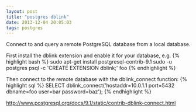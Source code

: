 ```yaml
---
layout: post
title: "postgres dblink"
date: 2013-12-04 20:05:03
tags: postgres
---
```


<p>
Connect to and query a remote PostgreSQL database from a local database.
</p>

<p>
First install the dblink extension and enable it for your database, e.g.
{% highlight bash %}
sudo apt-get install postgresql-contrib-9.1
sudo -u postgres psql -c 'CREATE EXTENSION dblink;' foo
{% endhighlight %}
</p>

<p>
Then connect to the remote database with the dblink_connect function:
{% highlight sql %}
SELECT 
dblink_connect('hostaddr=10.0.1.1 port=5432 dbname=foo user=bar password=baz');
{% endhighlight %}

<a href="http://www.postgresql.org/docs/9.1/static/contrib-dblink-connect.html">http://www.postgresql.org/docs/9.1/static/contrib-dblink-connect.html</a>

</p>
